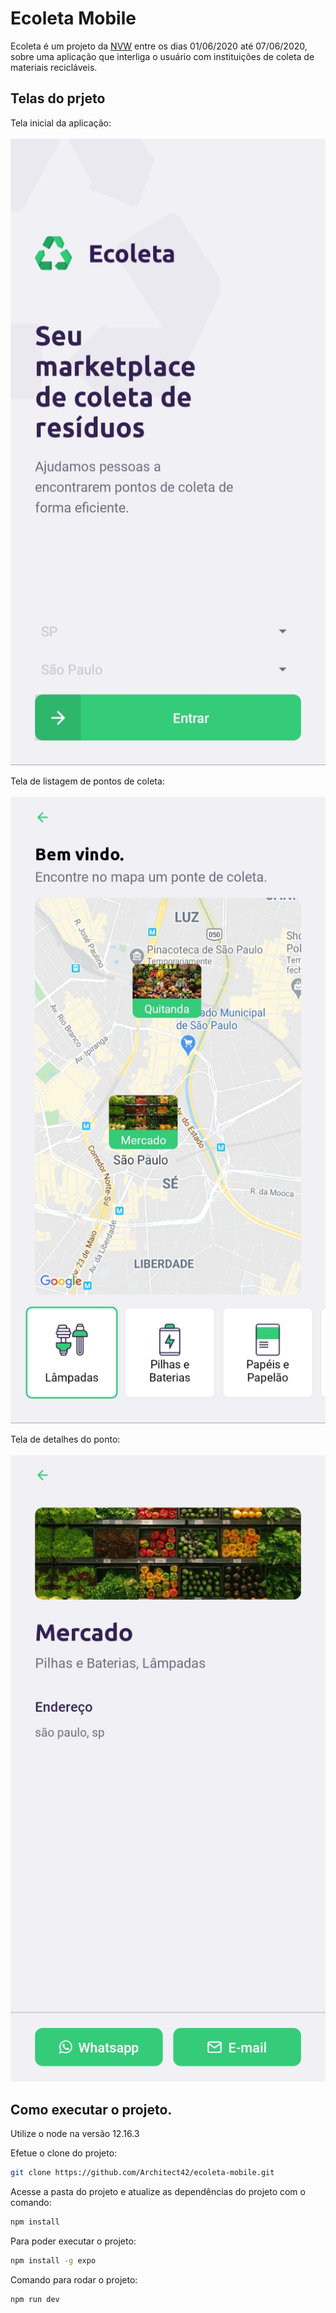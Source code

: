 # Ecoleta Mobile
Ecoleta é um projeto da [NVW](https://nextlevelweek.com/) entre os dias 01/06/2020 até 07/06/2020, sobre uma aplicação que interliga o usuário com instituições de coleta de materiais recicláveis.

## Telas do prjeto
Tela inicial da aplicação:<br><br>
<img src="./tutorial/screens/home.jpg">

Tela de listagem de pontos de coleta:<br><br>
<img src="./tutorial/screens/list-points.jpg">

Tela de detalhes do ponto:<br><br>
<img src="./tutorial/screens/detail-point.jpg">

## Como executar o projeto.
Utilize o node na versão 12.16.3

Efetue o clone do projeto:
```bash
git clone https://github.com/Architect42/ecoleta-mobile.git
```

Acesse a pasta do projeto e atualize as dependências do projeto com o comando:
```bash
npm install
```

Para poder executar o projeto:
```bash
npm install -g expo
```

Comando para rodar o projeto:
```bash
npm run dev
```